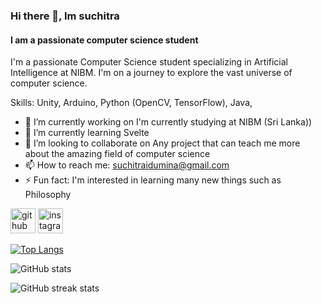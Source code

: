 ### Hi there 👋, Im suchitra
#### I am a passionate computer science student 
I'm a passionate Computer Science student specializing in Artificial Intelligence at NIBM. I'm on a journey to explore the vast universe of computer science.


Skills: Unity, Arduino, Python (OpenCV, TensorFlow), Java, 

- 🔭 I’m currently working on I'm currently studying at NIBM (Sri Lanka)) 
- 🌱 I’m currently learning Svelte 
- 👯 I’m looking to collaborate on Any project that can teach me more about the amazing field of computer science 
- 📫 How to reach me: suchitraidumina@gmail.com 
- ⚡ Fun fact: I'm interested in learning many new things such as Philosophy  


[<img src='https://cdn.jsdelivr.net/npm/simple-icons@3.0.1/icons/github.svg' alt='github' height='40'>](https://github.com/Suchitra-idu)  [<img src='https://cdn.jsdelivr.net/npm/simple-icons@3.0.1/icons/instagram.svg' alt='instagram' height='40'>](https://www.instagram.com/https://www.instagram.com/suchitra_idumina//)  

[![Top Langs](https://github-readme-stats.vercel.app/api/top-langs/?username=Suchitra-idu&theme=radical)](https://github.com/anuraghazra/github-readme-stats)

![GitHub stats](https://github-readme-stats.vercel.app/api?username=Suchitra-idu&show_icons=true&theme=radical)  

![GitHub streak stats](https://streak-stats.demolab.com/?user=Suchitra-idu&theme=radical)  

